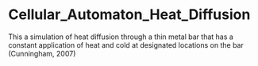 # Cellular_Automaton_Heat_Diffusion
This a simulation of heat diffusion through a thin metal bar that has a constant application of heat and cold at designated locations on the bar (Cunningham, 2007)
